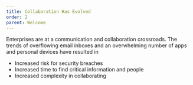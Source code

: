 ```yaml
---
title: Collaboration Has Evolved
order: 2
parent: Welcome
---
```



Enterprises are at a communication and collaboration crossroads. The trends of overflowing email inboxes and an overwhelming number of apps and personal devices have resulted in

* Increased risk for security breaches
* Increased time to find critical information and people
* Increased complexity in collaborating